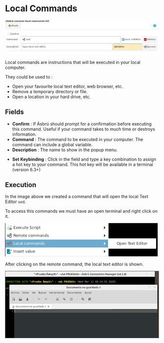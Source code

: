 # Local Commands

![](images/lc1.png)

Local commands are instructions that will be executed in your local computer.

They could be used to :

+ Open your favourite local text editor, web browser, etc.
+ Remove a temporary directory or file.
+ Open a location in your hard drive, etc.

## Fields

+ __Confirm__ : If Ásbrú should prompt for a confirmation before executing this command. Useful if your command takes to much time or destroys information.
+ __Command__ : The command to be executed in your computer. The command can include a global variable.
+ __Description__ : The name to show in the popup menu.
- __Set Keybinding__  : Click in the field and type a key combination to assign a hot key to your command. This hot key will be available in a terminal (version 6.3+) 

## Execution

In the image above we created a command that will open the local Text Editor `xed`.

To access this commands we must have an open terminal and right click on it.

![](images/lc2.png)

After clicking on the remote command, the local text editor is shown.

![](images/lc3.png)

